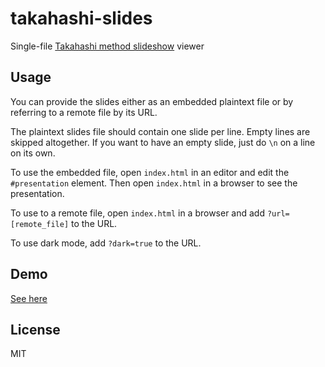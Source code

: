 takahashi-slides
===

Single-file [Takahashi method slideshow](https://en.wikipedia.org/wiki/Takahashi_method) viewer

Usage
---

You can provide the slides either as an embedded plaintext file or by referring to a remote file by its URL.

The plaintext slides file should contain one slide per line. Empty lines are skipped altogether. If you want to have an empty slide, just do `\n` on a line on its own.

To use the embedded file, open `index.html` in an editor and edit the `#presentation` element. Then open `index.html` in a browser to see the presentation.

To use to a remote file, open `index.html` in a browser and add `?url=[remote_file]` to the URL.

To use dark mode, add `?dark=true` to the URL.

Demo
---

[See here](https://kodanbce.github.io/takahashi-slides/)

License
---

MIT
